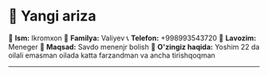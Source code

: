 # 📄 Yangi ariza

👤 **Ism:** Ikromxon
👥 **Familya:** Valiyev
📞 **Telefon:** +998993543720
💼 **Lavozim:** Meneger
🎯 **Maqsad:** Savdo menenjr bolish
📝 **O'zingiz haqida:** Yoshim 22 da oilali emasman oilada katta farzandman va ancha tirishqoqman



-------------------------------

